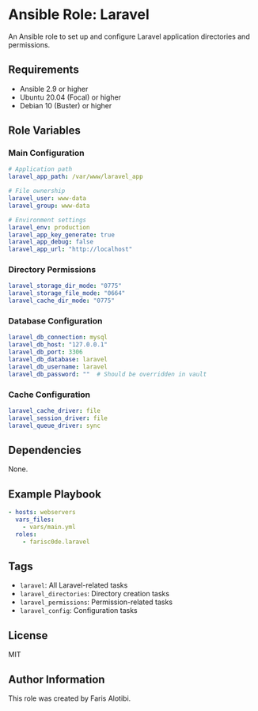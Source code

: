 # Ansible Role: Laravel

An Ansible role to set up and configure Laravel application directories and permissions.

## Requirements

- Ansible 2.9 or higher
- Ubuntu 20.04 (Focal) or higher
- Debian 10 (Buster) or higher

## Role Variables

### Main Configuration

```yaml
# Application path
laravel_app_path: /var/www/laravel_app

# File ownership
laravel_user: www-data
laravel_group: www-data

# Environment settings
laravel_env: production
laravel_app_key_generate: true
laravel_app_debug: false
laravel_app_url: "http://localhost"
```

### Directory Permissions

```yaml
laravel_storage_dir_mode: "0775"
laravel_storage_file_mode: "0664"
laravel_cache_dir_mode: "0775"
```

### Database Configuration

```yaml
laravel_db_connection: mysql
laravel_db_host: "127.0.0.1"
laravel_db_port: 3306
laravel_db_database: laravel
laravel_db_username: laravel
laravel_db_password: ""  # Should be overridden in vault
```

### Cache Configuration

```yaml
laravel_cache_driver: file
laravel_session_driver: file
laravel_queue_driver: sync
```

## Dependencies

None.

## Example Playbook

```yaml
- hosts: webservers
  vars_files:
    - vars/main.yml
  roles:
    - farisc0de.laravel
```

## Tags

- `laravel`: All Laravel-related tasks
- `laravel_directories`: Directory creation tasks
- `laravel_permissions`: Permission-related tasks
- `laravel_config`: Configuration tasks

## License

MIT

## Author Information

This role was created by Faris Alotibi.
